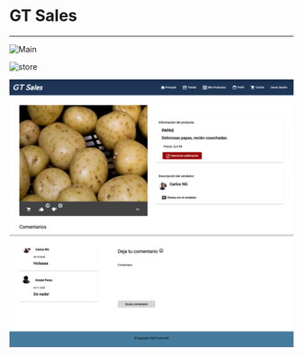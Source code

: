 # GT Sales
--- 


![Main](./documentation/screenshots/main.png)

![store](./documentation/screenshots/store.png)

![product-detail](./documentation/screenshots/product-detail.png)